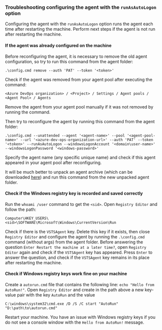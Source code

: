 ### Troubleshooting configuring the agent with the `runAsAutoLogon` option

Configuring the agent with the `runAsAutoLogon` option runs the agent each time after restarting the machine.
Perform next steps if the agent is not run after restarting the machine.

#### If the agent was already configured on the machine

Before reconfiguring the agent, it is necessary to remove the old agent configuration, so try to run this command from the agent folder:
```
.\config.cmd remove --auth 'PAT' --token '<token>'
```

Check if the agent was removed from your agent pool after executing the command:
```
<Azure DevOps organization> / <Project> / Settings / Agent pools / <Agent Pool> / Agents
```

Remove the agent from your agent pool manually if it was not removed by running the command.

Then try to reconfigure the agent by running this command from the agent folder:
```
.\config.cmd --unattended --agent '<agent-name>' --pool '<agent-pool-name>' --url '<azure-dev-ops-organization-url>' --auth 'PAT' --token '<token>' --runAsAutoLogon --windowsLogonAccount '<domain\user-name>' --windowsLogonPassword '<windows-password>'
```

Specify the agent name (any specific unique name) and check if this agent appeared in your agent pool after reconfiguring.

It will be much better to unpack an agent archive (which can be downloaded [here](https://github.com/microsoft/azure-pipelines-agent/releases/latest)) and run this command from the new unpacked agent folder.

#### Check if the Windows registry key is recorded and saved correctly

Run the `whoami /user` command to get the `<sid>`. Open `Registry Editor` and follow the path:
```
Computer\HKEY_USERS\<sid>\SOFTWARE\Microsoft\Windows\CurrentVersion\Run
```

Check if there is the `VSTSAgent` key. Delete this key if it exists, then close `Registry Editor` and configure the agent by running the `.\config.cmd` command (without args) from the agent folder. Before answering the question `Enter Restart the machine at a later time?`, open `Registry Editor` again and check if the `VSTSAgent` key has appeared. Press `Enter` to answer the question, and check if the `VSTSAgent` key remains in its place after restarting the machine.

#### Check if Windows registry keys work fine on your machine

Create a `autorun.cmd` file that contains the following line: `echo "Hello from AutoRun!"`.
Open `Registry Editor` and create in the path above a new key-value pair with the key `AutoRun` and the value
```
C:\windows\system32\cmd.exe /D /S /C start "AutoRun" "D:\path\to\autorun.cmd"
```

Restart your machine. You have an issue with Windows registry keys if you do not see a console window with the `Hello from AutoRun!` message.
